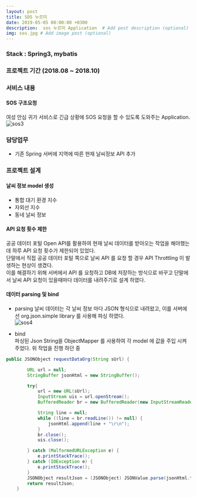 ```yaml
---
layout: post
title: SOS 누르미
date: 2019-05-05 00:00:00 +0300
description:  sos 누르미 Application  # Add post description (optional)
img: sos.jpg # Add image post (optional)
---
```

### Stack : Spring3, mybatis
### 프로젝트 기간 (2018.08 ~ 2018.10)
### 서비스 내용
#### SOS 구조요청  
여성 안심 귀가 서비스로 긴급 상황에 SOS 요청을 할 수 있도록 도와주는 Application.  
![sos3]({{site.baseurl}}/assets/img/sos3.jpg)    
### 담당업무  
- 기존 Spring 서버에 지역에 따른 현재 날씨정보 API 추가  

### 프로젝트 설계    
#### 날씨 정보 model 생성
- 통합 대기 환경 지수
- 자외선 지수
- 동네 날씨 정보   

#### API 요청 횟수 제한
공공 데이터 포털 Open API를 활용하여 현재 날씨 데이터를 받아오는 작업을 해야했는데 하루 API 요청 횟수가 제한되어 있었다.  
단말에서 직접 공공 데이터 포털 쪽으로 날씨 API 를 요청 할 경우 API Throttling 이 발생하는 현상이 생겼다.  
이를 해결하기 위해 서버에서 API 를 요청하고 DB에 저장하는 방식으로 바꾸고 단말에서 날씨 API 요청이 있을때마다 데이터를 내려주기로 설계 하였다.

#### 데이터 parsing 및 bind

- parsing
날씨 데이터는 각 날씨 정보 마다 JSON 형식으로 내려왔고, 이를 서버에선 org.json.simple library 를 사용해 파싱 하였다.     
![sos4]({{site.baseurl}}/assets/img/sos4.jpg)  

- bind  
파싱된 Json String을 ObjectMapper 를 사용하여 각 model 에 값을 주입 시켜주었다. 
위 작업을 진행 하던 중 
```java    
public JSONObject requestDataOrg(String sUrl) {

		URL url = null;
		StringBuffer jsonHtml = new StringBuffer();

		try{
			url = new URL(sUrl);
			InputStream uis = url.openStream();
			BufferedReader br = new BufferedReader(new InputStreamReader(uis, "UTF-8"));

			String line = null;
			while ((line = br.readLine()) != null) {
				jsonHtml.append(line + "\r\n");
			}
			br.close();
			uis.close();

		} catch (MalformedURLException e) {
			e.printStackTrace();
		} catch (IOException e) {
			e.printStackTrace();
		}
		JSONObject resultJson = (JSONObject) JSONValue.parse(jsonHtml.toString());
		return resultJson;
	}
```
